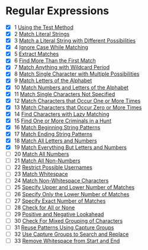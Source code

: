 # Regular Expressions
 - [x] 1  [Using the Test Method](https://www.freecodecamp.org/learn/javascript-algorithms-and-data-structures/regular-expressions/using-the-test-method)
 - [x] 2  [Match Literal Strings](https://www.freecodecamp.org/learn/javascript-algorithms-and-data-structures/regular-expressions/match-literal-strings)
 - [x] 3  [Match a Literal String with Different Possibilities](https://www.freecodecamp.org/learn/javascript-algorithms-and-data-structures/regular-expressions/match-a-literal-string-with-different-possibilities)
 - [x] 4  [Ignore Case While Matching](https://www.freecodecamp.org/learn/javascript-algorithms-and-data-structures/regular-expressions/ignore-case-while-matching)
 - [x] 5  [Extract Matches](https://www.freecodecamp.org/learn/javascript-algorithms-and-data-structures/regular-expressions/extract-matches)
 - [x] 6  [Find More Than the First Match](https://www.freecodecamp.org/learn/javascript-algorithms-and-data-structures/regular-expressions/find-more-than-the-first-match)
 - [x] 7  [Match Anything with Wildcard Period](https://www.freecodecamp.org/learn/javascript-algorithms-and-data-structures/regular-expressions/match-anything-with-wildcard-period)
 - [x] 8  [Match Single Character with Multiple Possibilities](https://www.freecodecamp.org/learn/javascript-algorithms-and-data-structures/regular-expressions/match-single-character-with-multiple-possibilities)
 - [x] 9  [Match Letters of the Alphabet](https://www.freecodecamp.org/learn/javascript-algorithms-and-data-structures/regular-expressions/match-letters-of-the-alphabet)
 - [x] 10  [Match Numbers and Letters of the Alphabet](https://www.freecodecamp.org/learn/javascript-algorithms-and-data-structures/regular-expressions/match-numbers-and-letters-of-the-alphabet)
 - [x] 11  [Match Single Characters Not Specified](https://www.freecodecamp.org/learn/javascript-algorithms-and-data-structures/regular-expressions/match-single-characters-not-specified)
 - [x] 12  [Match Characters that Occur One or More Times](https://www.freecodecamp.org/learn/javascript-algorithms-and-data-structures/regular-expressions/match-characters-that-occur-one-or-more-times)
 - [x] 13  [Match Characters that Occur Zero or More Times](https://www.freecodecamp.org/learn/javascript-algorithms-and-data-structures/regular-expressions/match-characters-that-occur-zero-or-more-times)
 - [x] 14  [Find Characters with Lazy Matching](https://www.freecodecamp.org/learn/javascript-algorithms-and-data-structures/regular-expressions/find-characters-with-lazy-matching)
 - [x] 15  [Find One or More Criminals in a Hunt](https://www.freecodecamp.org/learn/javascript-algorithms-and-data-structures/regular-expressions/find-one-or-more-criminals-in-a-hunt)
 - [x] 16  [Match Beginning String Patterns](https://www.freecodecamp.org/learn/javascript-algorithms-and-data-structures/regular-expressions/match-beginning-string-patterns)
 - [x] 17  [Match Ending String Patterns](https://www.freecodecamp.org/learn/javascript-algorithms-and-data-structures/regular-expressions/match-ending-string-patterns)
 - [x] 18  [Match All Letters and Numbers](https://www.freecodecamp.org/learn/javascript-algorithms-and-data-structures/regular-expressions/match-all-letters-and-numbers)
 - [x] 19  [Match Everything But Letters and Numbers](https://www.freecodecamp.org/learn/javascript-algorithms-and-data-structures/regular-expressions/match-everything-but-letters-and-numbers)
 - [ ] 20  [Match All Numbers](https://www.freecodecamp.org/learn/javascript-algorithms-and-data-structures/regular-expressions/match-all-numbers)
 - [ ] 21  [Match All Non-Numbers](https://www.freecodecamp.org/learn/javascript-algorithms-and-data-structures/regular-expressions/match-all-non-numbers)
 - [ ] 22  [Restrict Possible Usernames](https://www.freecodecamp.org/learn/javascript-algorithms-and-data-structures/regular-expressions/restrict-possible-usernames)
 - [ ] 23  [Match Whitespace](https://www.freecodecamp.org/learn/javascript-algorithms-and-data-structures/regular-expressions/match-whitespace)
 - [ ] 24  [Match Non-Whitespace Characters](https://www.freecodecamp.org/learn/javascript-algorithms-and-data-structures/regular-expressions/match-non-whitespace-characters)
 - [ ] 25  [Specify Upper and Lower Number of Matches](https://www.freecodecamp.org/learn/javascript-algorithms-and-data-structures/regular-expressions/specify-upper-and-lower-number-of-matches)
 - [ ] 26  [Specify Only the Lower Number of Matches](https://www.freecodecamp.org/learn/javascript-algorithms-and-data-structures/regular-expressions/specify-only-the-lower-number-of-matches)
 - [ ] 27  [Specify Exact Number of Matches](https://www.freecodecamp.org/learn/javascript-algorithms-and-data-structures/regular-expressions/specify-exact-number-of-matches)
 - [ ] 28  [Check for All or None](https://www.freecodecamp.org/learn/javascript-algorithms-and-data-structures/regular-expressions/check-for-all-or-none)
 - [ ] 29  [Positive and Negative Lookahead](https://www.freecodecamp.org/learn/javascript-algorithms-and-data-structures/regular-expressions/positive-and-negative-lookahead)
 - [ ] 30  [Check For Mixed Grouping of Characters](https://www.freecodecamp.org/learn/javascript-algorithms-and-data-structures/regular-expressions/check-for-mixed-grouping-of-characters)
 - [ ] 31  [Reuse Patterns Using Capture Groups](https://www.freecodecamp.org/learn/javascript-algorithms-and-data-structures/regular-expressions/reuse-patterns-using-capture-groups)
 - [ ] 32  [Use Capture Groups to Search and Replace](https://www.freecodecamp.org/learn/javascript-algorithms-and-data-structures/regular-expressions/use-capture-groups-to-search-and-replace)
 - [ ] 33  [Remove Whitespace from Start and End](https://www.freecodecamp.org/learn/javascript-algorithms-and-data-structures/regular-expressions/remove-whitespace-from-start-and-end)